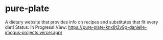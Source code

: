 # pure-plate
A dietary website that provides info on recipes and substitutes that fit every diet!
Status: In Progress!
View: https://pure-plate-knx8t2v9p-danielle-imogus-projects.vercel.app/
